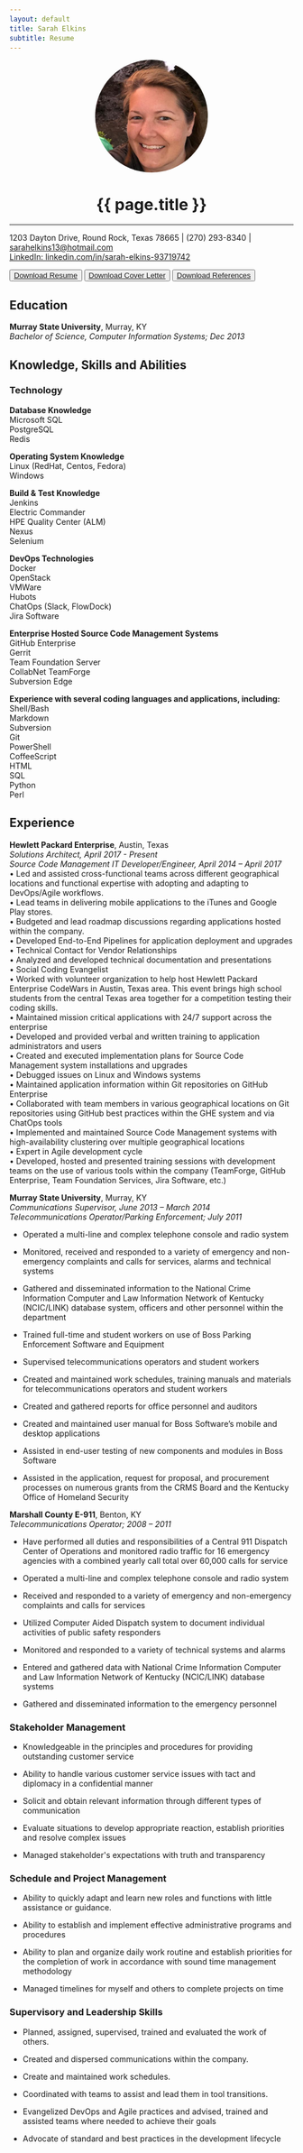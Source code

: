 ```yaml
---
layout: default
title: Sarah Elkins
subtitle: Resume
---
```


<img align="middle" src="./assets/images/HeadShot.jpg" alt="Sarah Elkins" style="border-radius:50%; display:block; margin:auto;" width="200" height="200">  

<h1 align="center">{{ page.title }}</h1>  

***  
1203 Dayton Drive, Round Rock, Texas 78665 | (270) 293-8340 | sarahelkins13@hotmail.com   
[LinkedIn: linkedin.com/in/sarah-elkins-93719742](linkedin.com/in/sarah-elkins-93719742)  

<p align="center">

<button><a href="https://github.com/selkins13/selkins13.github.io/raw/master/documents/SarahElkinsResume.pdf">Download Resume</a></button> <button><a href="https://github.com/selkins13/selkins13.github.io/raw/master/documents/SarahElkinsCoverLetter.docx">Download Cover Letter</a></button> <button><a href="https://github.com/selkins13/selkins13.github.io/raw/master/documents/SarahElkinsReferences.docx">Download References</a></button>

</p>

## Education
__Murray State University__, Murray, KY  
_Bachelor of Science, Computer Information Systems; Dec 2013_  

## Knowledge, Skills and Abilities
### Technology  
__Database Knowledge__   
    Microsoft SQL     
    PostgreSQL  
    Redis  

__Operating System Knowledge__   
    Linux (RedHat, Centos, Fedora)  
    Windows    

__Build & Test Knowledge__  
    Jenkins  
    Electric Commander  
    HPE Quality Center (ALM)  
    Nexus  
    Selenium  

__DevOps Technologies__  
    Docker  
    OpenStack  
    VMWare  
    Hubots  
    ChatOps (Slack, FlowDock)  
    Jira Software  

__Enterprise Hosted Source Code Management Systems__   
    GitHub Enterprise  
    Gerrit  
    Team Foundation Server  
    CollabNet TeamForge  
    Subversion Edge  

__Experience with several coding languages and applications, including:__  
    Shell/Bash  
    Markdown  
    Subversion  
    Git  
    PowerShell  
    CoffeeScript  
    HTML  
    SQL  
    Python  
    Perl  

## Experience  
__Hewlett Packard Enterprise__, Austin, Texas  
_Solutions Architect, April 2017 - Present_  
_Source Code Management IT Developer/Engineer, April 2014 – April 2017_  
• Led and assisted cross-functional teams across different geographical locations and functional expertise with adopting and adapting to DevOps/Agile workflows.   
• Lead teams in delivering mobile applications to the iTunes and Google Play stores.  
• Budgeted and lead roadmap discussions regarding applications hosted within the company.  
• Developed End-to-End Pipelines for application deployment and upgrades  
• Technical Contact for Vendor Relationships  
• Analyzed and developed technical documentation and presentations  
• Social Coding Evangelist  
• Worked with volunteer organization to help host Hewlett Packard Enterprise CodeWars in Austin, Texas area.  This event brings high school students from the central Texas area together for a competition testing their coding skills.  
• Maintained mission critical applications with 24/7 support across the enterprise  
• Developed and provided verbal and written training to application administrators and users  
• Created and executed implementation plans for Source Code Management system installations and upgrades  
• Debugged issues on Linux and Windows systems  
• Maintained application information within Git repositories on GitHub Enterprise  
• Collaborated with team members in various geographical locations on Git repositories using GitHub best practices within the GHE system and via ChatOps tools  
• Implemented and maintained Source Code Management systems with high-availability clustering over multiple geographical locations  
• Expert in Agile development cycle  
• Developed, hosted and presented training sessions with development teams on the use of various tools within the company (TeamForge, GitHub Enterprise, Team Foundation Services, Jira Software, etc.)  

__Murray State University__, Murray, KY  
_Communications Supervisor, June 2013 – March 2014_  
_Telecommunications Operator/Parking Enforcement; July 2011_  
  * Operated a multi-line and complex telephone console and radio system

  * Monitored, received and responded to a variety of emergency and non-emergency complaints and calls for services, alarms and technical systems

  * Gathered and disseminated information to the National Crime Information Computer and Law Information Network of Kentucky (NCIC/LINK) database system, officers and other personnel within the department

  * Trained full-time and student workers on use of Boss Parking Enforcement Software and Equipment

  * Supervised telecommunications operators and student workers

  * Created and maintained work schedules, training manuals and materials for telecommunications operators and student workers

  * Created and gathered reports for office personnel and auditors

  * Created and maintained user manual for Boss Software’s mobile and desktop applications

  * Assisted in end-user testing of new components and modules in Boss Software

  * Assisted in the application, request for proposal, and procurement processes on numerous grants from the CRMS Board and the Kentucky Office of Homeland Security

__Marshall County E-911__, Benton, KY  
_Telecommunications Operator; 2008 – 2011_  
  *	Have performed all duties and responsibilities of a Central 911 Dispatch Center of Operations and monitored radio traffic for 16 emergency agencies with a combined yearly call total over 60,000 calls for service

  *	Operated a multi-line and complex telephone console and radio system

  *	Received and responded to a variety of emergency and non-emergency complaints and calls for services

  *	Utilized Computer Aided Dispatch system to document individual activities of public safety responders

  *	Monitored and responded to a variety of technical systems and alarms

  *	Entered and gathered data with National Crime Information Computer and Law Information Network of Kentucky (NCIC/LINK) database systems

  *	Gathered and disseminated information to the emergency personnel

### Stakeholder Management
* Knowledgeable in the principles and procedures for providing outstanding customer service  

* Ability to handle various customer service issues with tact and diplomacy in a confidential manner  

* Solicit and obtain relevant information through different types of communication  

* Evaluate situations to develop appropriate reaction, establish priorities and resolve complex issues  

* Managed stakeholder's expectations with truth and transparency

### Schedule and Project Management

* Ability to quickly adapt and learn new roles and functions with little assistance or guidance.

* Ability to establish and implement effective administrative programs and procedures  

* Ability to plan and organize daily work routine and establish priorities for the completion of work in accordance with sound time management methodology  

* Managed timelines for myself and others to complete projects on time

### Supervisory and Leadership Skills
* Planned, assigned, supervised, trained and evaluated the work of others.  

* Created and dispersed communications within the company.

* Create and maintained work schedules.

* Coordinated with teams to assist and lead them in tool transitions.

* Evangelized DevOps and Agile practices and advised, trained and assisted teams where needed to achieve their goals

* Advocate of standard and best practices in the development lifecycle

